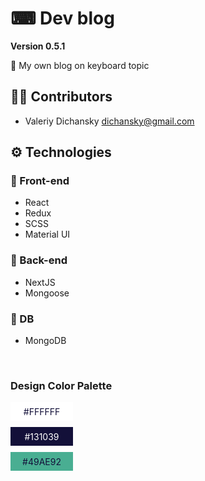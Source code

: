 # ⌨ Dev blog

**Version 0.5.1**

📃 My own blog on keyboard topic

## 👨‍💻 Contributors

-   Valeriy Dichansky <dichansky@gmail.com>

## ⚙ Technologies

### 💅 Front-end

-   React
-   Redux
-   SCSS
-   Material UI

### 🧠 Back-end

-   NextJS
-   Mongoose

### 💾 DB

-   MongoDB

<br/>

### Design Color Palette

<div style="
  margin-top:10px;
  width:100px;
  height:30px;
  background-color:white;
  margin-bottom:10px;
  color:#131039;
  display:flex;
  justify-content:center;
  align-items:center">
     #FFFFFF
</div>

<div style="
  width:100px;
  height:30px;
  background-color:#131039;
  margin-bottom:10px;
  color:white;
  display:flex;
  justify-content:center;
  align-items:center">
    #131039
</div>

<div style="
  width:100px;
  height:30px;
  background-color:#49AE92;
  margin-bottom:10px;
  display:flex;
  justify-content:center;
  align-items:center;
  color:#131039">
    #49AE92
</div>
